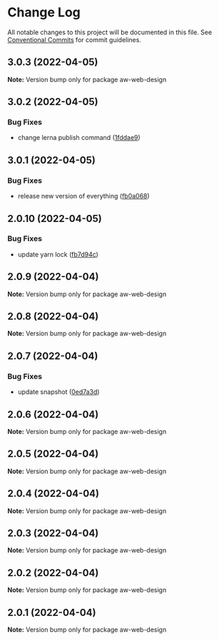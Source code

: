 # Change Log

All notable changes to this project will be documented in this file.
See [Conventional Commits](https://conventionalcommits.org) for commit guidelines.

## 3.0.3 (2022-04-05)

**Note:** Version bump only for package aw-web-design





## 3.0.2 (2022-04-05)


### Bug Fixes

* change lerna publish command ([1fddae9](https://github.com/The-Code-Monkey/TechStack/commit/1fddae9ec734f843e6420b3fbc89ed5bee171f9b))





## 3.0.1 (2022-04-05)


### Bug Fixes

* release new version of everything ([fb0a068](https://github.com/The-Code-Monkey/TechStack/commit/fb0a06851515dfde016669312440cd13101ff1dc))





## 2.0.10 (2022-04-05)


### Bug Fixes

* update yarn lock ([fb7d94c](https://github.com/The-Code-Monkey/TechStack/commit/fb7d94cd93e103be342540fe3935a3af41209543))





## 2.0.9 (2022-04-04)

**Note:** Version bump only for package aw-web-design





## 2.0.8 (2022-04-04)

**Note:** Version bump only for package aw-web-design





## 2.0.7 (2022-04-04)


### Bug Fixes

* update snapshot ([0ed7a3d](https://github.com/The-Code-Monkey/TechStack/commit/0ed7a3d5ca3cb466a55be188247b8d3d498925ee))





## 2.0.6 (2022-04-04)

**Note:** Version bump only for package aw-web-design





## 2.0.5 (2022-04-04)

**Note:** Version bump only for package aw-web-design





## 2.0.4 (2022-04-04)

**Note:** Version bump only for package aw-web-design





## 2.0.3 (2022-04-04)

**Note:** Version bump only for package aw-web-design





## 2.0.2 (2022-04-04)

**Note:** Version bump only for package aw-web-design





## 2.0.1 (2022-04-04)

**Note:** Version bump only for package aw-web-design
